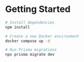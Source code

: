 # Getting Started

```bash
# Install dependencies
npm install

# Create a new Docker environment
docker compose up -d

# Run Prisma migrations
npx prisma migrate dev
```
